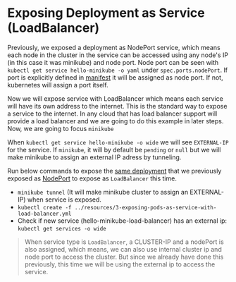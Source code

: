 # Exposing Deployment as Service (LoadBalancer)

Previously, we exposed a deployment as NodePort service, which means each node in the cluster in
the service can be accessed using any node's IP (in this case it was minikube) and node port. Node
port can be seen with `kubectl get service hello-minikube -o yaml` under `spec.ports.nodePort`. If
port is explicitly defined in [manifest](../resources/2-exposing-pods-as-service-with-node-port.yml)
it will be assigned as node port. If not, kubernetes will assign a port itself.

Now we will expose service with LoadBalancer which means each service will have its own address to
the internet. This is the standard way to expose a service to the internet. In any cloud that has
load balancer support will provide a load balancer and we are going to do this example in later
steps. Now, we are going to focus `minikube`

When `kubectl get service hello-minikube -o wide` we will see `EXTERNAL-IP` for the service. If
`minikube`, it will by default be `pending` or `null` but we will make minikube to assign an
external IP adress by tunneling.


Run below commands to expose the [same deployment](../resources/1-single-replica-pod-deployment.yml) that we previously exposed as [NodePort](../resources/2-exposing-pods-as-service-with-node-port.yml) to
expose as `LoadBalancer` this time.

- `minikube tunnel` (It will make minikube cluster to assign an EXTERNAL-IP) when service is
  exposed.
- `kubectl create -f ../resources/3-exposing-pods-as-service-with-load-balancer.yml`
- Check if new service (hello-minikube-load-balancer) has an external ip: `kubectl get services -o wide`

> When service type is `LoadBalancer`, a CLUSTER-IP and a nodePort is also assigned, which means,
> we can also use internal cluster ip and node port to access the cluster. But since we already
> have done this previously, this time we will be using the external ip to access the service.
